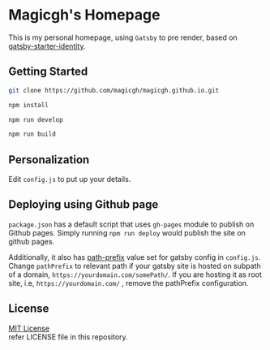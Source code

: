 # Magicgh's Homepage

This is my personal homepage, using `Gatsby` to pre render, based on [gatsby-starter-identity](https://github.com/anubhavsrivastava/gatsby-starter-identity).


## Getting Started

```sh
git clone https://github.com/magicgh/magicgh.github.io.git

npm install           

npm run develop     

npm run build   
```


## Personalization

Edit `config.js` to put up your details.


## Deploying using Github page

`package.json` has a default script that uses `gh-pages` module to publish on Github pages. Simply running `npm run deploy` would publish the site on github pages.

Additionally, it also has [path-prefix](https://www.gatsbyjs.org/docs/path-prefix/) value set for gatsby config in `config.js`. Change `pathPrefix` to relevant path if your gatsby site is hosted on subpath of a domain, `https://yourdomain.com/somePath/`. If you are hosting it as root site, i.e, `https://yourdomain.com/` , remove the pathPrefix configuration.


## License

[MIT License](https://mit-license.org/)  
refer LICENSE file in this repository.
